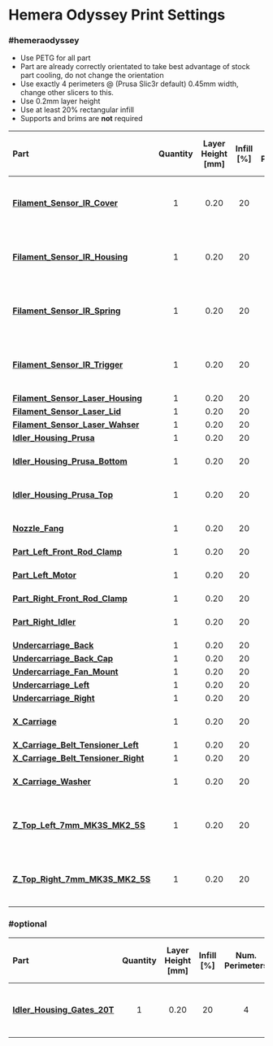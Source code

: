 # Hemera Odyssey Print Settings

### #hemeraodyssey

* Use PETG for all part
* Part are already correctly orientated to take best advantage of stock part cooling, do not change the orientation
* Use exactly 4 perimeters @ (Prusa Slic3r default) 0.45mm width, change other slicers to this.
* Use 0.2mm layer height
* Use at least 20% rectangular infill
* Supports and brims are **not** required

| Part | Quantity | Layer<br/>Height<br/>[mm] | Infill [%] | Num.<br/>Perimeters | Num.<br/>Top / Bottom<br/>Layers | Note |
|:-----|:--------:|:-------------------------:|:----------:|:-------------------:|:--------------------------------:|:-----|
| [**Filament_Sensor_IR_Cover**](HemeraOdyssey_STLs_BETA/HemeraOdyssey-Filament_Sensor_IR_Cover.stl)             | 1 | 0.20 | 20 | 4 | 5 | :warning: Only for MK2.5(S) or MK3(S)|
| [**Filament_Sensor_IR_Housing**](HemeraOdyssey_STLs_BETA/HemeraOdyssey-Filament_Sensor_IR_Housing.stl)         | 1 | 0.20 | 20 | 4 | 5 | :warning: Only for MK2.5(S) or MK3(S)|
| [**Filament_Sensor_IR_Spring**](HemeraOdyssey_STLs_BETA/HemeraOdyssey-Filament_Sensor_IR_Spring.stl)           | 1 | 0.20 | 20 | 4 | 5 | :warning: Only for MK2.5(S) or MK3(S)|
| [**Filament_Sensor_IR_Trigger**](HemeraOdyssey_STLs_BETA/HemeraOdyssey-Filament_Sensor_IR_Trigger.stl)         | 1 | 0.20 | 20 | 4 | 5 | :warning: Only for MK2.5(S) or MK3(S)|
| [**Filament_Sensor_Laser_Housing**](HemeraOdyssey_STLs_BETA/HemeraOdyssey-Filament_Sensor_Laser_Housing.stl)           | 1 | 0.20 | 20 | 4 | 5 |                              |
| [**Filament_Sensor_Laser_Lid**](HemeraOdyssey_STLs_BETA/HemeraOdyssey-Filament_Sensor_Laser_Lid.stl)                   | 1 | 0.20 | 20 | 4 | 5 |                              |
| [**Filament_Sensor_Laser_Wahser**](HemeraOdyssey_STLs_BETA/HemeraOdyssey-Filament_Sensor_Laser_Wahser.stl)             | 1 | 0.20 | 20 | 4 | 5 |                              |
| [**Idler_Housing_Prusa**](HemeraOdyssey_STLs_BETA/HemeraOdyssey-Idler_Housing_Prusa_20T_3mmID.stl)                     | 1 | 0.20 | 20 | 4 | 5 |                              |
| [**Idler_Housing_Prusa_Bottom**](HemeraOdyssey_STLs_BETA/HemeraOdyssey-Idler_Housing_Prusa_20T_3mmID_Spacer_Bottom.stl)| 1 | 0.20 | 20 | 4 | 5 | :warning: Print a single part|
| [**Idler_Housing_Prusa_Top**](HemeraOdyssey_STLs_BETA/HemeraOdyssey-Idler_Housing_Prusa_20T_3mmID_Spacer_Top.stl)      | 1 | 0.20 | 20 | 4 | 5 | :warning: Print a single part|
| [**Nozzle_Fang**](HemeraOdyssey_STLs_BETA/HemeraOdyssey-Nozzle_Fang.stl)                                            | 1 | 0.20 | 20 | 4 | 5 | :warning: Print a single part   |
| [**Part_Left_Front_Rod_Clamp**](HemeraOdyssey_STLs_BETA/HemeraOdyssey-Part_Left_Front_Rod_Clamp.stl)                | 1 | 0.20 | 20 | 4 | 5 |                                 |
| [**Part_Left_Motor**](HemeraOdyssey_STLs_BETA/HemeraOdyssey-Part_Left_Motor.stl)                                    | 1 | 0.20 | 20 | 4 | 5 | :warning: Print a single part   |
| [**Part_Right_Front_Rod_Clamp**](HemeraOdyssey_STLs_BETA/HemeraOdyssey-Part_Right_Front_Rod_Clamp.stl)              | 1 | 0.20 | 20 | 4 | 5 |                                 |
| [**Part_Right_Idler**](HemeraOdyssey_STLs_BETA/HemeraOdyssey-Part_Right_Idler.stl)                                  | 1 | 0.20 | 20 | 4 | 5 | :warning: Print a single part   |
| [**Undercarriage_Back**](HemeraOdyssey_STLs_BETA/HemeraOdyssey-Undercarriage_Back.stl)                              | 1 | 0.20 | 20 | 4 | 5 |                                 |
| [**Undercarriage_Back_Cap**](HemeraOdyssey_STLs_BETA/HemeraOdyssey-Undercarriage_Back_Cap.stl)                      | 1 | 0.20 | 20 | 4 | 5 |                                 |
| [**Undercarriage_Fan_Mount**](HemeraOdyssey_STLs_BETA/HemeraOdyssey-Undercarriage_Fan_Mount.stl)                    | 1 | 0.20 | 20 | 4 | 5 |                                 |
| [**Undercarriage_Left**](HemeraOdyssey_STLs_BETA/HemeraOdyssey-Undercarriage_Left.stl)                              | 1 | 0.20 | 20 | 4 | 5 |                                 |
| [**Undercarriage_Right**](HemeraOdyssey_STLs_BETA/HemeraOdyssey-Undercarriage_Right.stl)                            | 1 | 0.20 | 20 | 4 | 5 |                                 |
| [**X_Carriage**](HemeraOdyssey_STLs_BETA/HemeraOdyssey-X_Carriage.stl)                                              | 1 | 0.20 | 20 | 4 | 5 | :warning: Print a single part   |
| [**X_Carriage_Belt_Tensioner_Left**](HemeraOdyssey_STLs_BETA/HemeraOdyssey-X_Carriage_Belt_Tensioner_Left.stl)      | 1 | 0.20 | 20 | 4 | 5 |                                 |
| [**X_Carriage_Belt_Tensioner_Right**](HemeraOdyssey_STLs_BETA/HemeraOdyssey-X_Carriage_Belt_Tensioner_Right.stl)    | 1 | 0.20 | 20 | 4 | 5 |                                 |
| [**X_Carriage_Washer**](HemeraOdyssey_STLs_BETA/HemeraOdyssey-X_Carriage_Washer.stl)                                | 1 | 0.20 | 20 | 4 | 5 | :warning: Print a single part   |
| [**Z_Top_Left_7mm_MK3S_MK2_5S**](HemeraOdyssey_STLs_BETA/HemeraOdyssey-Z_Top_Left_7mm_MK3S_MK2_5S.stl)         | 1 | 0.20 | 20 | 4 | 5 | :warning: Only for MK2.5(S) or MK3(S)|
| [**Z_Top_Right_7mm_MK3S_MK2_5S**](HemeraOdyssey_STLs_BETA/HemeraOdyssey-Z_Top_Right_7mm_MK3S_MK2_5S.stl)       | 1 | 0.20 | 20 | 4 | 5 | :warning: Only for MK2.5(S) or MK3(S)|

### #optional

| Part | Quantity | Layer<br/>Height<br/>[mm] | Infill [%] | Num.<br/>Perimeters | Num.<br/>Top / Bottom<br/>Layers | Note |
|:-----|:--------:|:-------------------------:|:----------:|:-------------------:|:--------------------------------:|:-----|
| [**Idler_Housing_Gates_20T**](HemeraOdyssey_STLs_BETA/HemeraOdyssey-Idler_Housing_Gates_20T_5mmID.stl)         | 1 | 0.20 | 20 | 4 | 5 | :warning: Only for Gates Toothed T20 |
